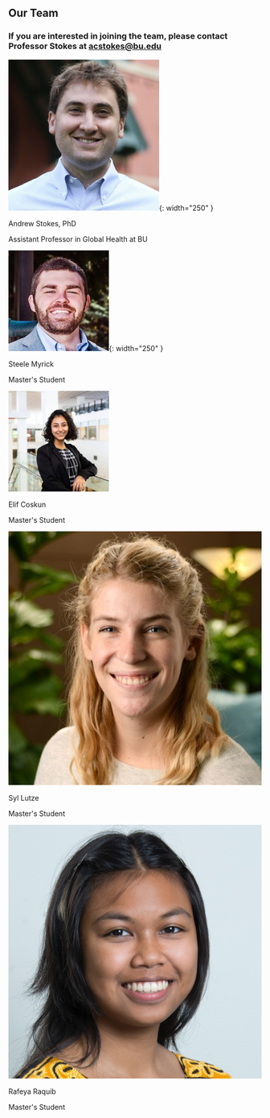 ## Our Team 
### If you are interested in joining the team, please contact Professor Stokes at acstokes@bu.edu 

![Stokes Photo](Photos/Stokes.jpg){: width="250" }

Andrew Stokes, PhD

Assistant Professor in Global Health at BU 

![Steele Photo](Photos/Steele.jpeg){: width="250" }

Steele Myrick

Master's Student

![Elif Photo](Photos/Elif.jpeg)

Elif Coskun

Master's Student 

![Syl Photo](Photos/Syl.jpeg)

Syl Lutze

Master's Student

![Rafeya Photo](Photos/Rafeya.jpeg)

Rafeya Raquib 

Master's Student 